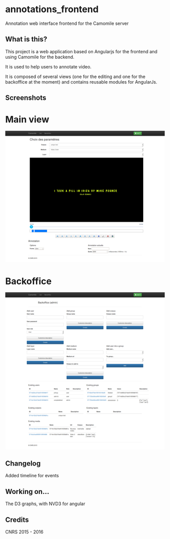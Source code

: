 # annotations_frontend
Annotation web interface frontend for the Camomile server

## What is this?
This project is a web application based on Angularjs for the frontend and using Camomile for the backend.

It is used to help users to annotate video.

It is composed of several views (one for the editing and one for the backoffice at the moment) and contains reusable modules for AngularJs.

## Screenshots

# Main view

![Screenshot](/screenshot3_1.png)

# Backoffice

![Screenshot2](/screenshot3_2.png)

## Changelog

Added timeline for events

## Working on...

The D3 graphs, with NVD3 for angular

## Credits
CNRS 2015 - 2016
